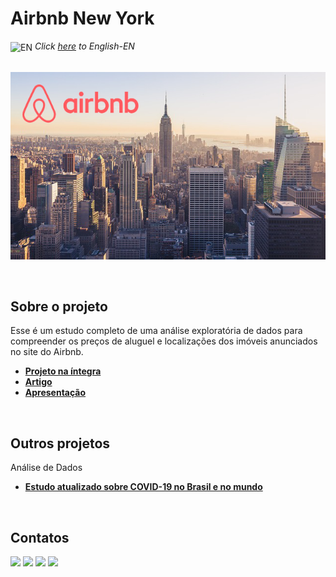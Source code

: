# Airbnb New York

<img align="center" alt="EN" height="30" width="30" src="https://em-content.zobj.net/thumbs/120/whatsapp/326/flag-united-states_1f1fa-1f1f8.png"> _Click [here](https://github.com/raffaloffredo/airbnb_new_york) to English-EN_   
<br/>

<p align="center">
  <img src="airbnb_newyork1.png" height=300px>
</p>
<br/>

## Sobre o projeto
Esse é um estudo completo de uma análise exploratória de dados para compreender os preços de aluguel e localizações dos imóveis anunciados no site do Airbnb.


* **[Projeto na íntegra](https://github.com/raffaloffredo/airbnb_new_york_portuguese/blob/main/Analisando_os_Dados_do_Airbnb_em_New_York.ipynb)**
* **[Artigo](https://medium.com/@loffredo.ds/análise-de-dados-do-airbnb-em-new-york-fdec36c16eeb)**
* **[Apresentação](https://docs.google.com/presentation/d/1UkLPBhimujP2016lcDTqo4DMj9vOsvwc/edit?usp=sharing&ouid=103029889753705682175&rtpof=true&sd=true)**
<br/>

## Outros projetos

Análise de Dados
* **[Estudo atualizado sobre COVID-19 no Brasil e no mundo](https://github.com/raffaloffredo/covid_2023_portuguese)**
<br/>

 ## Contatos
<div>
  <a href="https://www.linkedin.com/in/raffaela-loffredo/?locale=en_US" target="_blank"><img src="https://img.shields.io/badge/-LinkedIn-%230077B5?style=for-the-badge&logo=linkedin&logoColor=white" target="_blank"></a>
  <a href="https://sites.google.com/view/loffredo/" target="_blank"><img src="https://img.shields.io/badge/website-000000?style=for-the-badge&logo=About.me&logoColor=white"></a>
  <a href="https://instagram.com/loffredo.ds" target="_blank"><img src="https://img.shields.io/badge/-Instagram-%23E4405F?style=for-the-badge&logo=instagram&logoColor=white" target="_blank"></a>
  <a href="https://medium.com/@loffredo.ds" target="_blank"><img src="https://img.shields.io/badge/Medium-12100E?style=for-the-badge&logo=medium&logoColor=white"></a>
</div>
